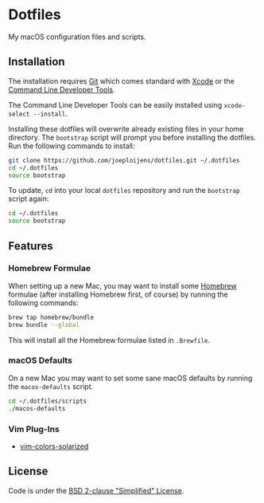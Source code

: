 # Dotfiles

My macOS configuration files and scripts.

## Installation

The installation requires [Git](http://git-scm.com) which comes standard with
[Xcode](https://developer.apple.com/xcode/) or the
[Command Line Developer Tools](https://developer.apple.com/downloads/index.action?=command%20line%20tools).

The Command Line Developer Tools can be easily installed using
`xcode-select --install`.

Installing these dotfiles will overwrite already existing files in your home
directory. The `bootstrap` script will prompt you before installing the
dotfiles. Run the following commands to install:

```bash
git clone https://github.com/joeploijens/dotfiles.git ~/.dotfiles
cd ~/.dotfiles
source bootstrap
```

To update, `cd` into your local `dotfiles` repository and run the `bootstrap`
script again:

```bash
cd ~/.dotfiles
source bootstrap
```

## Features

### Homebrew Formulae

When setting up a new Mac, you may want to install some
[Homebrew](http://brew.sh/) formulae (after installing Homebrew first,
of course) by running the following commands:

```bash
brew tap homebrew/bundle
brew bundle --global
```

This will install all the Homebrew formulae listed in `.Brewfile`.

### macOS Defaults

On a new Mac you may want to set some sane macOS defaults by running the
`macos-defaults` script.

```bash
cd ~/.dotfiles/scripts
./macos-defaults
```

### Vim Plug-Ins

- [vim-colors-solarized](https://github.com/altercation/vim-colors-solarized)

## License

Code is under the [BSD 2-clause "Simplified" License](https://github.com/joeploijens/dotfiles/blob/master/LICENSE.txt).
